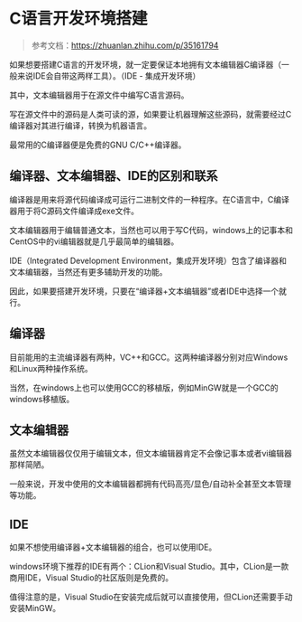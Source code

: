 # C语言开发环境搭建

> 参考文档：https://zhuanlan.zhihu.com/p/35161794

如果想要搭建C语言的开发环境，就一定要保证本地拥有文本编辑器C编译器（一般来说IDE会自带这两样工具）。（IDE - 集成开发环境）

其中，文本编辑器用于在源文件中编写C语言源码。

写在源文件中的源码是人类可读的源，如果要让机器理解这些源码，就需要经过C编译器对其进行编译，转换为机器语言。

最常用的C编译器便是免费的GNU C/C++编译器。



## 编译器、文本编辑器、IDE的区别和联系

编译器是用来将源代码编译成可运行二进制文件的一种程序。在C语言中，C编译器用于将C源码文件编译成exe文件。

文本编辑器用于编辑普通文本，当然也可以用于写C代码，windows上的记事本和CentOS中的vi编辑器就是几乎最简单的编辑器。

IDE（Integrated Development Environment，集成开发环境）包含了编译器和文本编辑器，当然还有更多辅助开发的功能。

因此，如果要搭建开发环境，只要在“编译器+文本编辑器”或者IDE中选择一个就行。



## 编译器

目前能用的主流编译器有两种，VC++和GCC。这两种编译器分别对应Windows和Linux两种操作系统。

当然，在windows上也可以使用GCC的移植版，例如MinGW就是一个GCC的windows移植版。



## 文本编辑器

虽然文本编辑器仅仅用于编辑文本，但文本编辑器肯定不会像记事本或者vi编辑器那样简陋。

一般来说，开发中使用的文本编辑器都拥有代码高亮/显色/自动补全甚至文本管理等功能。



## IDE

如果不想使用编译器+文本编辑器的组合，也可以使用IDE。

windows环境下推荐的IDE有两个：CLion和Visual Studio。其中，CLion是一款商用IDE，Visual Studio的社区版则是免费的。

值得注意的是，Visual Studio在安装完成后就可以直接使用，但CLion还需要手动安装MinGW。